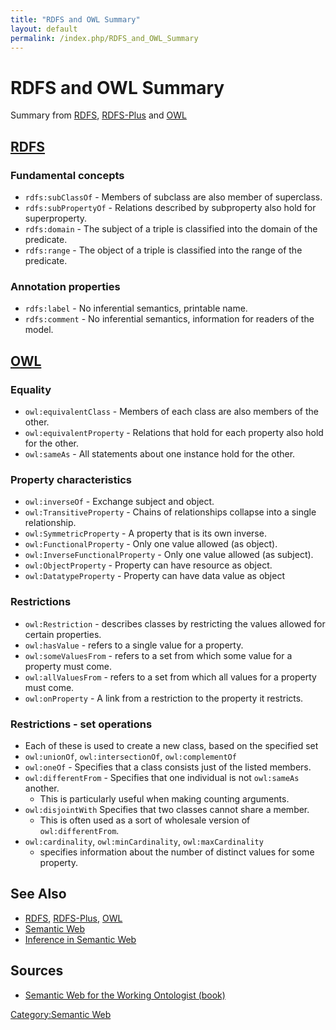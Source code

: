 ```yaml
---
title: "RDFS and OWL Summary"
layout: default
permalink: /index.php/RDFS_and_OWL_Summary
---
```


# RDFS and OWL Summary

Summary from [RDFS](RDFS), [RDFS-Plus](RDFS-Plus) and [OWL](OWL)


## [RDFS](RDFS)
### Fundamental concepts
- <code>rdfs:subClassOf</code> - Members of subclass are also member of superclass.
- <code>rdfs:subPropertyOf</code> - Relations described by subproperty also hold for superproperty.
- <code>rdfs:domain</code> - The subject of a triple is classified into the domain of the predicate.
- <code>rdfs:range</code> - The object of a triple is classified into the range of the predicate.


### Annotation properties
- <code>rdfs:label</code> - No inferential semantics, printable name.
- <code>rdfs:comment</code> - No inferential semantics, information for readers of the model.


## [OWL](OWL)
### Equality
- <code>owl:equivalentClass</code> - Members of each class are also members of the other.
- <code>owl:equivalentProperty</code> - Relations that hold for each property also hold for the other.
- <code>owl:sameAs</code> - All statements about one instance hold for the other.


### Property characteristics
- <code>owl:inverseOf</code> - Exchange subject and object.
- <code>owl:TransitiveProperty</code> - Chains of relationships collapse into a single relationship.
- <code>owl:SymmetricProperty</code> - A property that is its own inverse.
- <code>owl:FunctionalProperty</code> - Only one value allowed (as object).
- <code>owl:InverseFunctionalProperty</code> - Only one value allowed (as subject).
- <code>owl:ObjectProperty</code> - Property can have resource as object.
- <code>owl:DatatypeProperty</code> - Property can have data value as object


### Restrictions
- <code>owl:Restriction</code> - describes classes by restricting the values allowed for certain properties.
- <code>owl:hasValue</code> - refers to a single value for a property.
- <code>owl:someValuesFrom</code> - refers to a set from which some value for a property must come.
- <code>owl:allValuesFrom</code> - refers to a set from which all values for a property must come.
- <code>owl:onProperty</code> - A link from a restriction to the property it restricts.


### Restrictions - set operations
- Each of these is used to create a new class, based on the specified set
- <code>owl:unionOf</code>, <code>owl:intersectionOf</code>,  <code>owl:complementOf</code>
- <code>owl:oneOf</code> - Specifies that a class consists just of the listed members.
- <code>owl:differentFrom</code> - Specifies that one individual is not <code>owl:sameAs</code> another. 
  - This is particularly useful when making counting arguments.
- <code>owl:disjointWith</code> Specifies that two classes cannot share a member. 
  - This is often used as a sort of wholesale version of <code>owl:differentFrom</code>.
- <code>owl:cardinality</code>, <code>owl:minCardinality</code>, <code>owl:maxCardinality</code> 
  - specifies information about the number of distinct values for some property. 


## See Also
- [RDFS](RDFS), [RDFS-Plus](RDFS-Plus), [OWL](OWL)
- [Semantic Web](Semantic_Web)
- [Inference in Semantic Web](Inference_in_Semantic_Web)



## Sources
- [Semantic Web for the Working Ontologist (book)](Semantic_Web_for_the_Working_Ontologist_(book))

[Category:Semantic Web](Category_Semantic_Web)